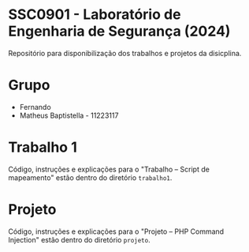 # SSC0901 - Laboratório de Engenharia de Segurança (2024)
Repositório para disponibilização dos trabalhos e projetos da disicplina.

# Grupo
- Fernando
- Matheus Baptistella - 11223117

# Trabalho 1
Código, instruções e explicações para o "Trabalho – Script de mapeamento" estão dentro do diretório `trabalho1`.

# Projeto
Código, instruções e explicações para o "Projeto – PHP Command Injection" estão dentro do diretório `projeto`.
